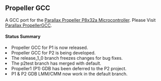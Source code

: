 <h2>Propeller GCC</h2>
A GCC port for the <a href="http://www.parallax.com/PropellerChips/tabid/833/Default.aspx" rel="nofollow">Parallax Propeller P8x32a Microcontroller</a>. 
Please Visit <a href="http://www.parallax.com/propellergcc" rel="nofollow">Parallax PropellerGCC</a>.

<h4>Status Summary</h4>
<li>Propeller GCC for P1 is now released. </li><li>Propeller GCC for P2 is being developed. </li><li>The release_1_0 branch freezes changes for bug fixes. </li><li>The p2test branch has merged with default. </li><li>Propeller1 (P1) GDB has been deferred to the P2 project. </li><li>P1 &amp; P2 GDB LMM/CMM now work in the default branch. </li>
